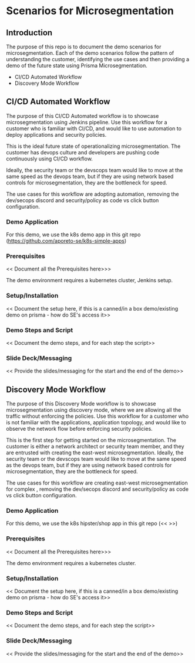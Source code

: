 # Scenarios for Microsegmentation
## Introduction

The purpose of this repo is to document the demo scenarios for microsegmentation. Each of the demo scenarios follow the pattern of understanding the customer, identifying the use cases and then providing a demo of the future state using Prisma Microsegmentation. 

- CI/CD Automated Workflow
- Discovery Mode Workflow





## CI/CD Automated Workflow

The purpose of this CI/CD Automated workflow is to showcase microsegmentation using Jenkins pipeline. Use this workflow for a customer who is familiar with CI/CD, and would like to use automation to deploy applications and security policies. 

This is the ideal future state of operationalizing microsegmentation. The customer has devops culture and developers are pushing code continuously using  CI/CD workflow. 

Ideally, the security team or the devscops team would like to move at the same speed as the devops team, but if they are using network based controls for microsegmentation, they are the bottleneck for speed. 

The use cases for this workflow are adopting automation, removing the dev/secops discord and security/policy as code vs click button configuration. 



### Demo Application

For this demo, we use the k8s demo app in this git repo (https://github.com/aporeto-se/k8s-simple-apps)



### Prerequisites

<< Document all the Prerequisites here>>>

The demo environment requires a kubernetes cluster, Jenkins setup. 



### Setup/Installation

<< Document the setup here, if this is a canned/in a box demo/existing demo on prisma - how do SE's access it>>



### Demo Steps and Script

<< Document the demo steps, and for each step the script>>



### Slide Deck/Messaging

<< Provide the slides/messaging for the start and the end of the demo>>





## Discovery Mode Workflow

The purpose of this Discovery Mode workflow is to showcase microsegmentation using discovery mode, where we are allowing all the traffic without enforcing the policies. Use this workflow for a customer who is not familiar with the applications, application topology, and would like to observe the network flow before enforcing security policies. 

This is the first step for getting started on the microsegmentation. The customer is either a network architect or security team member, and they are entrusted with creating the east-west microsegmentation. Ideally, the security team or the devscops team would like to move at the same speed as the devops team, but if they are using network based controls for microsegmentation, they are the bottleneck for speed. 

The use cases for this workflow are creating east-west microsegmentation for complex , removing the dev/secops discord and security/policy as code vs click button configuration. 

### Demo Application

For this demo, we use the k8s hipster/shop app in this git repo (<< >>)

### Prerequisites

<< Document all the Prerequisites here>>>

The demo environment requires a kubernetes cluster. 



### Setup/Installation

<< Document the setup here, if this is a canned/in a box demo/existing demo on prisma - how do SE's access it>>



### Demo Steps and Script

<< Document the demo steps, and for each step the script>>



### Slide Deck/Messaging

<< Provide the slides/messaging for the start and the end of the demo>>





